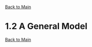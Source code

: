 [Back to Main](../../main.md)

# 1.2 A General Model



















[Back to Main](../../main.md)